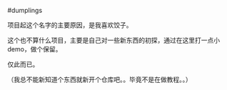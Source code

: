 #dumplings    

项目起这个名字的主要原因，是我喜欢饺子。	

这个也不算什么项目，主要是自己对一些新东西的初探，通过在这里打一点小demo，做个保留。	

仅此而已。

（我总不能新知道个东西就新开个仓库吧。。毕竟不是在做教程。。）
